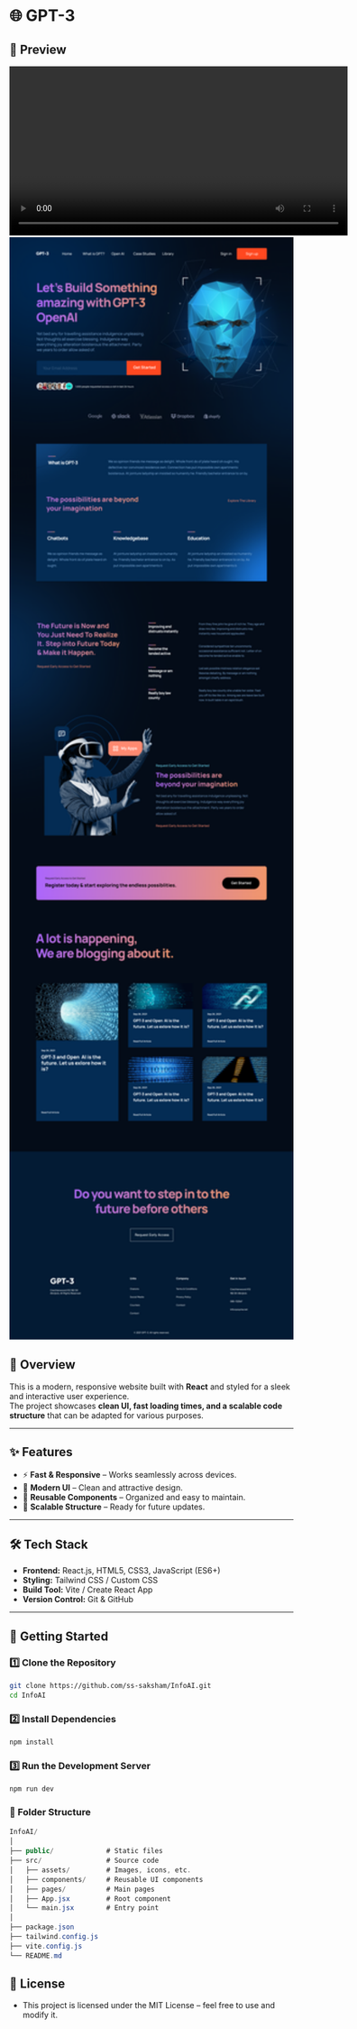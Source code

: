 # 🌐 GPT-3

## 🚀 Preview
<video src="" controls width="600"></video>
<img src="src/assets/Frame%201.png" alt="Website Preview" width="800">

## 📌 Overview
This is a modern, responsive website built with **React** and styled for a sleek and interactive user experience.  
The project showcases **clean UI, fast loading times, and a scalable code structure** that can be adapted for various purposes.

---

## ✨ Features
- ⚡ **Fast & Responsive** – Works seamlessly across devices.
- 🎨 **Modern UI** – Clean and attractive design.
- 🔄 **Reusable Components** – Organized and easy to maintain.
- 📂 **Scalable Structure** – Ready for future updates.

---

## 🛠 Tech Stack
- **Frontend:** React.js, HTML5, CSS3, JavaScript (ES6+)
- **Styling:** Tailwind CSS / Custom CSS
- **Build Tool:** Vite / Create React App
- **Version Control:** Git & GitHub

---

## 🚀 Getting Started

### 1️⃣ Clone the Repository
```bash
git clone https://github.com/ss-saksham/InfoAI.git
cd InfoAI
```
### 2️⃣ Install Dependencies
```bash
npm install
```

### 3️⃣ Run the Development Server
```bash
npm run dev
```

### 📂 Folder Structure
```csharp
InfoAI/
│
├── public/             # Static files
├── src/                # Source code
│   ├── assets/         # Images, icons, etc.
│   ├── components/     # Reusable UI components
│   ├── pages/          # Main pages
│   ├── App.jsx         # Root component
│   └── main.jsx        # Entry point
│
├── package.json
├── tailwind.config.js
├── vite.config.js
└── README.md
```
## 📜 License
- This project is licensed under the MIT License – feel free to use and modify it.

